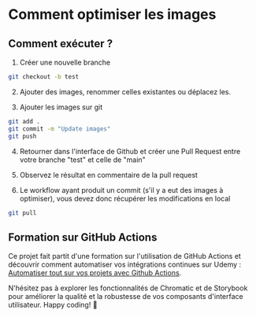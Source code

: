 # Comment optimiser les images

## Comment exécuter ?

1) Créer une nouvelle branche
```bash
git checkout -b test
```

2) Ajouter des images, renommer celles existantes ou déplacez les.

3) Ajouter les images sur git
```bash
git add .
git commit -m "Update images"
git push
```

4) Retourner dans l'interface de Github et créer une Pull Request entre votre branche "test" et celle de "main"

5) Observez le résultat en commentaire de la pull request

6) Le workflow ayant produit un commit (s'il y a eut des images à optimiser), vous devez donc récupérer les modifications en local
```bash
git pull
```

## Formation sur GitHub Actions

Ce projet fait partit d'une formation sur l'utilisation de GitHub Actions et découvrir comment automatiser vos intégrations continues sur Udemy : [Automatiser tout sur vos projets avec Github Actions](https://www.udemy.com/course/automatiser-tout-sur-vos-projets-avec-github-actions/?referralCode=268A353A1CAE10611EBD).

N'hésitez pas à explorer les fonctionnalités de Chromatic et de Storybook pour améliorer la qualité et la robustesse de vos composants d'interface utilisateur. Happy coding! 🚀
